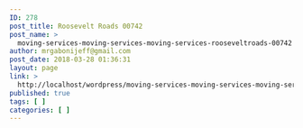 ```yaml
---
ID: 278
post_title: Roosevelt Roads 00742
post_name: >
  moving-services-moving-services-moving-services-rooseveltroads-00742
author: mrgabonijeff@gmail.com
post_date: 2018-03-28 01:36:31
layout: page
link: >
  http://localhost/wordpress/moving-services-moving-services-moving-services-rooseveltroads-00742/
published: true
tags: [ ]
categories: [ ]
---
```


